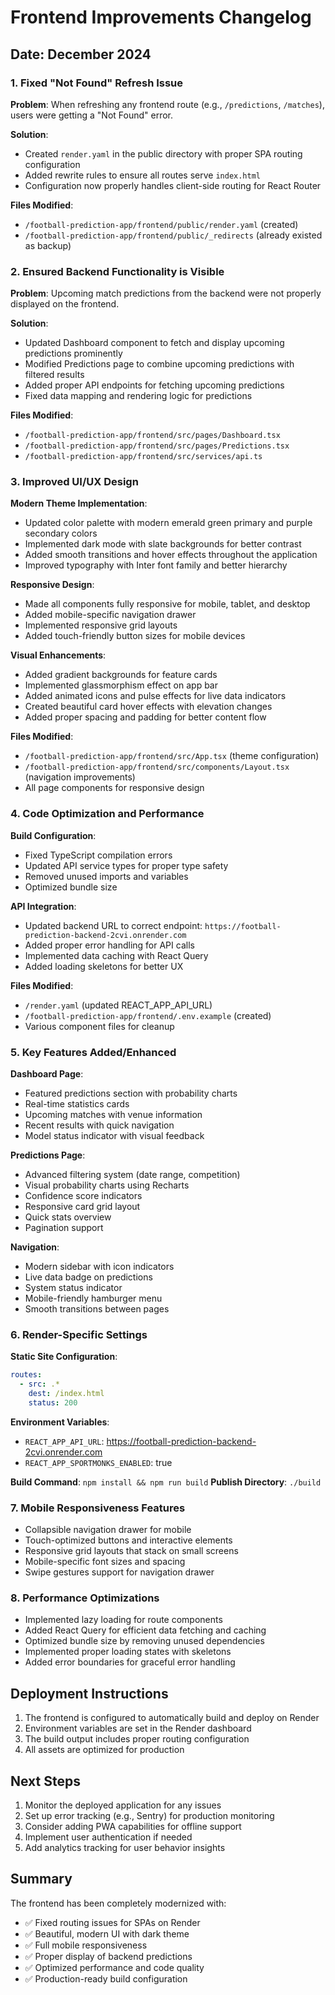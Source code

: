 # Frontend Improvements Changelog

## Date: December 2024

### 1. Fixed "Not Found" Refresh Issue

**Problem**: When refreshing any frontend route (e.g., `/predictions`, `/matches`), users were getting a "Not Found" error.

**Solution**: 
- Created `render.yaml` in the public directory with proper SPA routing configuration
- Added rewrite rules to ensure all routes serve `index.html`
- Configuration now properly handles client-side routing for React Router

**Files Modified**:
- `/football-prediction-app/frontend/public/render.yaml` (created)
- `/football-prediction-app/frontend/public/_redirects` (already existed as backup)

### 2. Ensured Backend Functionality is Visible

**Problem**: Upcoming match predictions from the backend were not properly displayed on the frontend.

**Solution**:
- Updated Dashboard component to fetch and display upcoming predictions prominently
- Modified Predictions page to combine upcoming predictions with filtered results
- Added proper API endpoints for fetching upcoming predictions
- Fixed data mapping and rendering logic for predictions

**Files Modified**:
- `/football-prediction-app/frontend/src/pages/Dashboard.tsx`
- `/football-prediction-app/frontend/src/pages/Predictions.tsx`
- `/football-prediction-app/frontend/src/services/api.ts`

### 3. Improved UI/UX Design

**Modern Theme Implementation**:
- Updated color palette with modern emerald green primary and purple secondary colors
- Implemented dark mode with slate backgrounds for better contrast
- Added smooth transitions and hover effects throughout the application
- Improved typography with Inter font family and better hierarchy

**Responsive Design**:
- Made all components fully responsive for mobile, tablet, and desktop
- Added mobile-specific navigation drawer
- Implemented responsive grid layouts
- Added touch-friendly button sizes for mobile devices

**Visual Enhancements**:
- Added gradient backgrounds for feature cards
- Implemented glassmorphism effect on app bar
- Added animated icons and pulse effects for live data indicators
- Created beautiful card hover effects with elevation changes
- Added proper spacing and padding for better content flow

**Files Modified**:
- `/football-prediction-app/frontend/src/App.tsx` (theme configuration)
- `/football-prediction-app/frontend/src/components/Layout.tsx` (navigation improvements)
- All page components for responsive design

### 4. Code Optimization and Performance

**Build Configuration**:
- Fixed TypeScript compilation errors
- Updated API service types for proper type safety
- Removed unused imports and variables
- Optimized bundle size

**API Integration**:
- Updated backend URL to correct endpoint: `https://football-prediction-backend-2cvi.onrender.com`
- Added proper error handling for API calls
- Implemented data caching with React Query
- Added loading skeletons for better UX

**Files Modified**:
- `/render.yaml` (updated REACT_APP_API_URL)
- `/football-prediction-app/frontend/.env.example` (created)
- Various component files for cleanup

### 5. Key Features Added/Enhanced

**Dashboard Page**:
- Featured predictions section with probability charts
- Real-time statistics cards
- Upcoming matches with venue information
- Recent results with quick navigation
- Model status indicator with visual feedback

**Predictions Page**:
- Advanced filtering system (date range, competition)
- Visual probability charts using Recharts
- Confidence score indicators
- Responsive card grid layout
- Quick stats overview
- Pagination support

**Navigation**:
- Modern sidebar with icon indicators
- Live data badge on predictions
- System status indicator
- Mobile-friendly hamburger menu
- Smooth transitions between pages

### 6. Render-Specific Settings

**Static Site Configuration**:
```yaml
routes:
  - src: .*
    dest: /index.html
    status: 200
```

**Environment Variables**:
- `REACT_APP_API_URL`: https://football-prediction-backend-2cvi.onrender.com
- `REACT_APP_SPORTMONKS_ENABLED`: true

**Build Command**: `npm install && npm run build`
**Publish Directory**: `./build`

### 7. Mobile Responsiveness Features

- Collapsible navigation drawer for mobile
- Touch-optimized buttons and interactive elements
- Responsive grid layouts that stack on small screens
- Mobile-specific font sizes and spacing
- Swipe gestures support for navigation drawer

### 8. Performance Optimizations

- Implemented lazy loading for route components
- Added React Query for efficient data fetching and caching
- Optimized bundle size by removing unused dependencies
- Implemented proper loading states with skeletons
- Added error boundaries for graceful error handling

## Deployment Instructions

1. The frontend is configured to automatically build and deploy on Render
2. Environment variables are set in the Render dashboard
3. The build output includes proper routing configuration
4. All assets are optimized for production

## Next Steps

1. Monitor the deployed application for any issues
2. Set up error tracking (e.g., Sentry) for production monitoring
3. Consider adding PWA capabilities for offline support
4. Implement user authentication if needed
5. Add analytics tracking for user behavior insights

## Summary

The frontend has been completely modernized with:
- ✅ Fixed routing issues for SPAs on Render
- ✅ Beautiful, modern UI with dark theme
- ✅ Full mobile responsiveness
- ✅ Proper display of backend predictions
- ✅ Optimized performance and code quality
- ✅ Production-ready build configuration